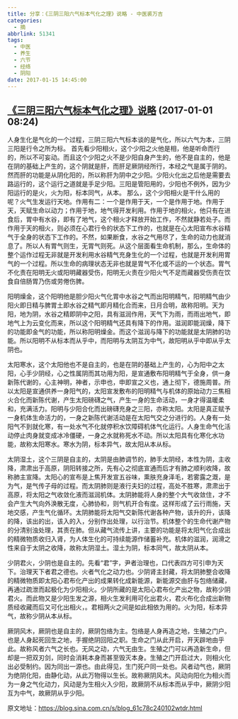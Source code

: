 ```yaml
---
title: 分享：《三阴三阳六气标本气化之理》说略 - 中医裘万吉
categories:
  - 摘
abbrlink: 51341
tags:
  - 中医
  - 养生
  - 六节
  - 经络
  - 阴阳
date: 2017-01-15 14:45:00
---
```


## [《三阴三阳六气标本气化之理》说略](https://blog.sina.com.cn/s/blog_61c78c240102wtdr.html "跳转至原文") (2017-01-01 08:24)

人身生化是气化的一个过程，三阴三阳六气标本谈的是气化，所以六气为本，三阴三阳是行令之所为标。
首先看少阳相火，这个少阳之火他是相，他是听命而行的，所以不可妄动。而且这个少阳之火不是少阳自身产生的，他不是自主的，他是在阴的基础上产生的，这个阴就是肝，而肝足厥阴经所行，本经之气是属于阴的。然而肝的功能是从阴化阳的，所以称肝为阴中之少阳。少阳火化出之后他是需要去路运行的，这个运行之道就是手足少阳。三阳是管阳用的，少阳也不例外，因为少阳运行的是火，火为阳，标本同气，从本。
那么，这个少阳相火是干什么用的呢？火气生发运行天地。作用有二：一个是作用于天，一个是作用于地。作用于天，天赋生命以动力；作用于地，地气得开发利用。作用于地的相火，他只有在进食后，胃中有水谷，即有了地气，这个相火才释放开始工作，不然就静若处子。而作用于天的相火，则必须在心君行令的状态下工作的，也就是在心太阳宣布水谷精气于全身的状态下工作的。不然，如果断食，水谷之气用尽了，生命的动力也就消息了。所以人有胃气则生，无胃气则死。从这个层面看生命机制，那么，生命体的整个运作过程无非就是开发利用水谷精气充身生化的一个过程，也就是开发利用胃气的一个过程。所以生命的病理状态无非也就是胃气不化或不运的一个状态。胃气不化责在阳明无火或阳明藏器受伤，阳明无火责在少阳火气不足而藏器受伤责在饮食自倍肠胃乃伤或劳倦伤脾。

阳明燥金，这个阳明他是胆少阳火气化胃中水谷之气而出阳明精气，阳明精气由少阳火即日精与脾胃土即水谷之精气即月精化合而来，日月合明，故称阳明。天为阳，地为阴，水谷之精即阴中之阳，具有滋润作用，天气下为雨，而雨出地气，即地气上为云变化而来，所以这个阳明精气还具有降下的作用。滋润即能润燥，降下的功能即金气的功能，所以称阳明燥金。而这个滋润与降下的功能就是太阴肺的功能。所以阳明不从标本而从乎中，而阳明与太阴互为中气，故阳明从乎中即从乎太阴也。

太阳寒水，这个太阳他也不是自主的，也是在阴的基础上产生的，心为阳中之太阳，心手少阴经，心之性属阴而其功用为阳，是宣通敷布阳明精气于全身，供一身新陈代谢的，心主神明，神者，示申也，申即宣之义也，通上彻下，德施周普。所以太阳是宣通供养一身阳气的，太阳宣发敷布的阳明精气与机体的原始动力三焦相火合化而新陈代谢，产生太阳磅礴之气，产生一身的生命活动，一身才得温暖柔和，充满活力。阳明与少阳合化而出磅礴充身之三阳，亦称太阳。太阳是真正赋予一身机体生命活力的，一身之新陈代谢活动是在太阳气交之分进行的。人身有一处阳气不到就化寒，有一处水气不化就停积水饮障碍机体气化运行。人身生命气化活动停止肉身就变成冰冷僵硬，一身之水就称死水不动。所以太阳具有化寒化水功能，故称太阳寒水。寒水为阴，标本异气，故太阳从本从标。
 
太阴湿土，这个三阴是自主的，太阴是由肺调节的，肺手太阴经，本性为阴，主收降，肃肃出于高原，阴阳转接之所，先有心之彻底宣通而后才有肺之顺利收降，故称肺主宣降。太阳心的宣布是上焦开发宣五谷味，熏肤充身泽毛，若雾露之溉，是为气，是气传子母的过程。而太阴肺则是液行夫妇的过程，高处不胜寒，肃肃出于高原，将太阳之气收敛化液而滋润机体。太阴肺能将人身的整个大气收敛住，才不会产生大气向外涣散无度，心肺协和，则气机开合有度。这样形成了云行雨施，天地交感，产生气化循环。太阴肺能将太阳气交新陈代谢各种产物，该升的升，该降的降，该出的出，该入的入，分别作出处理，以行治节。机体整个的生命代谢产物的分清别浊处理，其责在肺。但从藏气流传上讲，主要的功能是将太阳气化合成出的精微物质收归入肾，为人体生化的可持续能源作储蓄补充。机体的滋润，润滑之性来自于太阴之收降，故称太阴湿土。湿土为阴，标本同气，故太阴从本。
 
少阴君火，少阴也是自主的。先看“君”字，尹者治理也，口代表四方可引申为天下。治理天下者君之德也。火者气化之动力也。少阴肾主封藏，将太阴肺整合收降的精微物质即太阳心君布化产出的成果转化成新能源，新能源交由肝与包络储藏，再通过疏泄而起极化为少阳相火。少阴所藏的是太阳心君布化产出之物，故称少阴君火。而此物又是少阳生发之源，相火生发利用可化出君火，君火布化合成出新物质经收藏而后又可化出相火，。君相两火之间是如此相依为用的。火为阳，标本异气，故称少阴从本从标。
 
厥阴风木，厥阴也是自主的，厥阴包络为主。包络是人身再造之地，生殖之门户。也是人身起死回生之地，手握绝阴回阳之职。生命之门从此开启，开天辟地由乎此。故称风者六气之长也。无风之动，六气无由生。生殖之门可以再造新生命，但却是一把双刃剑，同时会消耗本身而甚至毁灭本身。生殖之门开启过大，则相火化出必受制约。因为同出一源也。由此得见，生门死户同一处也。风者动气也，厥阴为绝阴化阳，由静化动，从此万物得以生长。故称厥阴风木。风动向阳化为相火而为一身之气化动力，风动是为生相火入少阳，故厥阴不从标本而从乎中，厥阴少阳互为中气，故厥阴从乎少阳。

原文地址：https://blog.sina.com.cn/s/blog_61c78c240102wtdr.html